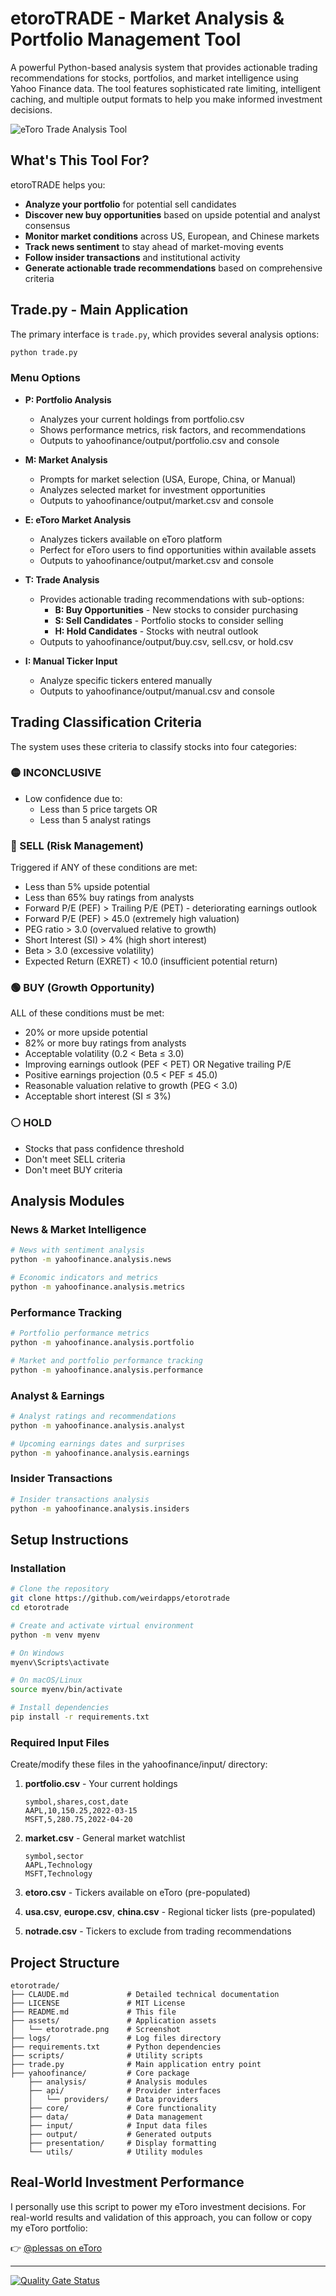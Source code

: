 # etoroTRADE - Market Analysis & Portfolio Management Tool

A powerful Python-based analysis system that provides actionable trading recommendations for stocks, portfolios, and market intelligence using Yahoo Finance data. The tool features sophisticated rate limiting, intelligent caching, and multiple output formats to help you make informed investment decisions.

![eToro Trade Analysis Tool](assets/etorotrade.png)

## What's This Tool For?

etoroTRADE helps you:
- **Analyze your portfolio** for potential sell candidates
- **Discover new buy opportunities** based on upside potential and analyst consensus
- **Monitor market conditions** across US, European, and Chinese markets
- **Track news sentiment** to stay ahead of market-moving events
- **Follow insider transactions** and institutional activity
- **Generate actionable trade recommendations** based on comprehensive criteria

## Trade.py - Main Application

The primary interface is `trade.py`, which provides several analysis options:

```bash
python trade.py
```

### Menu Options

- **P: Portfolio Analysis**
  - Analyzes your current holdings from portfolio.csv
  - Shows performance metrics, risk factors, and recommendations
  - Outputs to yahoofinance/output/portfolio.csv and console

- **M: Market Analysis**
  - Prompts for market selection (USA, Europe, China, or Manual)
  - Analyzes selected market for investment opportunities
  - Outputs to yahoofinance/output/market.csv and console

- **E: eToro Market Analysis**
  - Analyzes tickers available on eToro platform
  - Perfect for eToro users to find opportunities within available assets
  - Outputs to yahoofinance/output/market.csv and console

- **T: Trade Analysis**
  - Provides actionable trading recommendations with sub-options:
    - **B: Buy Opportunities** - New stocks to consider purchasing
    - **S: Sell Candidates** - Portfolio stocks to consider selling
    - **H: Hold Candidates** - Stocks with neutral outlook
  - Outputs to yahoofinance/output/buy.csv, sell.csv, or hold.csv

- **I: Manual Ticker Input**
  - Analyze specific tickers entered manually
  - Outputs to yahoofinance/output/manual.csv and console

## Trading Classification Criteria

The system uses these criteria to classify stocks into four categories:

### 🟡 INCONCLUSIVE
- Low confidence due to:
  - Less than 5 price targets OR
  - Less than 5 analyst ratings

### 🔴 SELL (Risk Management)
Triggered if ANY of these conditions are met:
- Less than 5% upside potential
- Less than 65% buy ratings from analysts
- Forward P/E (PEF) > Trailing P/E (PET) - deteriorating earnings outlook
- Forward P/E (PEF) > 45.0 (extremely high valuation)
- PEG ratio > 3.0 (overvalued relative to growth)
- Short Interest (SI) > 4% (high short interest)
- Beta > 3.0 (excessive volatility)
- Expected Return (EXRET) < 10.0 (insufficient potential return)

### 🟢 BUY (Growth Opportunity)
ALL of these conditions must be met:
- 20% or more upside potential
- 82% or more buy ratings from analysts
- Acceptable volatility (0.2 < Beta ≤ 3.0)
- Improving earnings outlook (PEF < PET) OR Negative trailing P/E
- Positive earnings projection (0.5 < PEF ≤ 45.0)
- Reasonable valuation relative to growth (PEG < 3.0)
- Acceptable short interest (SI ≤ 3%)

### ⚪ HOLD
- Stocks that pass confidence threshold
- Don't meet SELL criteria
- Don't meet BUY criteria

## Analysis Modules

### News & Market Intelligence
```bash
# News with sentiment analysis
python -m yahoofinance.analysis.news

# Economic indicators and metrics
python -m yahoofinance.analysis.metrics
```

### Performance Tracking
```bash
# Portfolio performance metrics
python -m yahoofinance.analysis.portfolio

# Market and portfolio performance tracking
python -m yahoofinance.analysis.performance
```

### Analyst & Earnings
```bash
# Analyst ratings and recommendations
python -m yahoofinance.analysis.analyst

# Upcoming earnings dates and surprises
python -m yahoofinance.analysis.earnings
```

### Insider Transactions
```bash
# Insider transactions analysis
python -m yahoofinance.analysis.insiders
```

## Setup Instructions

### Installation

```bash
# Clone the repository
git clone https://github.com/weirdapps/etorotrade
cd etorotrade

# Create and activate virtual environment
python -m venv myenv

# On Windows
myenv\Scripts\activate

# On macOS/Linux
source myenv/bin/activate

# Install dependencies
pip install -r requirements.txt
```

### Required Input Files

Create/modify these files in the yahoofinance/input/ directory:

1. **portfolio.csv** - Your current holdings
   ```
   symbol,shares,cost,date
   AAPL,10,150.25,2022-03-15
   MSFT,5,280.75,2022-04-20
   ```

2. **market.csv** - General market watchlist
   ```
   symbol,sector
   AAPL,Technology
   MSFT,Technology
   ```

3. **etoro.csv** - Tickers available on eToro (pre-populated)
4. **usa.csv**, **europe.csv**, **china.csv** - Regional ticker lists (pre-populated)
5. **notrade.csv** - Tickers to exclude from trading recommendations

## Project Structure

```
etorotrade/
├── CLAUDE.md             # Detailed technical documentation
├── LICENSE               # MIT License
├── README.md             # This file
├── assets/               # Application assets
│   └── etorotrade.png    # Screenshot
├── logs/                 # Log files directory
├── requirements.txt      # Python dependencies
├── scripts/              # Utility scripts
├── trade.py              # Main application entry point
├── yahoofinance/         # Core package
    ├── analysis/         # Analysis modules
    ├── api/              # Provider interfaces
    │   └── providers/    # Data providers
    ├── core/             # Core functionality
    ├── data/             # Data management
    ├── input/            # Input data files
    ├── output/           # Generated outputs
    ├── presentation/     # Display formatting
    └── utils/            # Utility modules
```

## Real-World Investment Performance

I personally use this script to power my eToro investment decisions. For real-world results and validation of this approach, you can follow or copy my eToro portfolio:

👉 [@plessas on eToro](https://www.etoro.com/people/plessas)

---

[![Quality Gate Status](https://sonarcloud.io/api/project_badges/measure?project=weirdapps_etorotrade&metric=alert_status)](https://sonarcloud.io/summary/new_code?id=weirdapps_etorotrade)